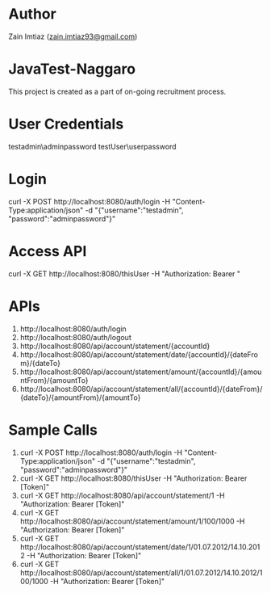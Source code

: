 # Author
Zain Imtiaz (zain.imtiaz93@gmail.com)

# JavaTest-Naggaro
This project is created as a part of on-going recruitment process.

# User Credentials
testadmin\adminpassword
testUser\userpassword

# Login
curl -X POST http://localhost:8080/auth/login -H "Content-Type:application/json" -d "{\"username\":\"testadmin\", \"password\":\"adminpassword\"}"

# Access API
curl -X GET http://localhost:8080/thisUser -H "Authorization: Bearer <TOKEN>"

# APIs
1. http://localhost:8080/auth/login
2. http://localhost:8080/auth/logout
3. http://localhost:8080/api/account/statement/{accountId}
4. http://localhost:8080/api/account/statement/date/{accountId}/{dateFrom}/{dateTo}
5. http://localhost:8080/api/account/statement/amount/{accountId}/{amountFrom}/{amountTo}
6. http://localhost:8080/api/account/statement/all/{accountId}/{dateFrom}/{dateTo}/{amountFrom}/{amountTo}

# Sample Calls
1. curl -X POST http://localhost:8080/auth/login -H "Content-Type:application/json" -d "{\"username\":\"testadmin\", \"password\":\"adminpassword\"}"
2. curl -X GET http://localhost:8080/thisUser -H "Authorization: Bearer [Token]"
3. curl -X GET http://localhost:8080/api/account/statement/1 -H "Authorization: Bearer [Token]"
4. curl -X GET http://localhost:8080/api/account/statement/amount/1/100/1000 -H "Authorization: Bearer [Token]"
5. curl -X GET http://localhost:8080/api/account/statement/date/1/01.07.2012/14.10.2012 -H "Authorization: Bearer [Token]"
6. curl -X GET http://localhost:8080/api/account/statement/all/1/01.07.2012/14.10.2012/100/1000 -H "Authorization: Bearer [Token]"
